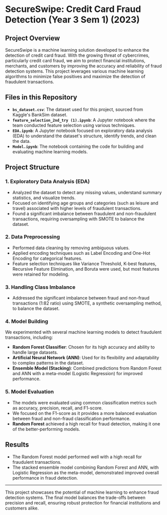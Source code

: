 # SecureSwipe: Credit Card Fraud Detection (Year 3 Sem 1) (2023)

## Project Overview

SecureSwipe is a machine learning solution developed to enhance the detection of credit card fraud. With the growing threat of cybercrimes, particularly credit card fraud, we aim to protect financial institutions, merchants, and customers by improving the accuracy and reliability of fraud detection systems. This project leverages various machine learning algorithms to minimize false positives and maximize the detection of fraudulent transactions.

## Files in this Repository

- **`bs_dataset.csv`**: The dataset used for this project, sourced from Kaggle's BankSim dataset.
- **`feature_selection_2nd_try (1).ipynb`**: A Jupyter notebook where the team conducted feature selection using various techniques.
- **`EDA.ipynb`**: A Jupyter notebook focused on exploratory data analysis (EDA) to understand the dataset's structure, identify trends, and clean the data.
- **`Model.ipynb`**: The notebook containing the code for building and evaluating machine learning models.

## Project Structure

### 1. Exploratory Data Analysis (EDA)
- Analyzed the dataset to detect any missing values, understand summary statistics, and visualize trends.
- Focused on identifying age groups and categories (such as leisure and travel) associated with higher levels of fraudulent transactions.
- Found a significant imbalance between fraudulent and non-fraudulent transactions, requiring oversampling with SMOTE to balance the dataset.

### 2. Data Preprocessing
- Performed data cleaning by removing ambiguous values.
- Applied encoding techniques such as Label Encoding and One-Hot Encoding for categorical features.
- Feature selection techniques like Variance Threshold, K-best features, Recursive Feature Elimination, and Boruta were used, but most features were retained for modeling.

### 3. Handling Class Imbalance
- Addressed the significant imbalance between fraud and non-fraud transactions (1:82 ratio) using SMOTE, a synthetic oversampling method, to balance the dataset.

### 4. Model Building
We experimented with several machine learning models to detect fraudulent transactions, including:
- **Random Forest Classifier**: Chosen for its high accuracy and ability to handle large datasets.
- **Artificial Neural Network (ANN)**: Used for its flexibility and adaptability to complex patterns in the dataset.
- **Ensemble Model (Stacking)**: Combined predictions from Random Forest and ANN with a meta-model (Logistic Regression) for improved performance.

### 5. Model Evaluation
- The models were evaluated using common classification metrics such as accuracy, precision, recall, and F1-score.
- We focused on the F1-score as it provides a more balanced evaluation between fraud and non-fraud classification performance.
- **Random Forest** achieved a high recall for fraud detection, making it one of the better-performing models.

## Results
- The Random Forest model performed well with a high recall for fraudulent transactions.
- The stacked ensemble model combining Random Forest and ANN, with Logistic Regression as the meta-model, demonstrated improved overall performance in fraud detection.

---

This project showcases the potential of machine learning to enhance fraud detection systems. The final model balances the trade-offs between precision and recall, ensuring robust protection for financial institutions and customers alike.
